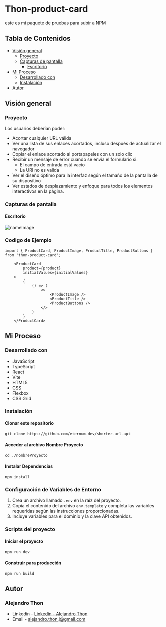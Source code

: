 # Thon-product-card

este es mi paquete de pruebas para subir a NPM

## Tabla de Contenidos

- [Visión general](#visión-general)
  - [Proyecto](#proyecto)
  - [Capturas de pantalla](#capturas-de-pantalla)
    - [Escritorio](#escritorio)
- [Mi Proceso](#mi-proceso)
  - [Desarrollado con](#desarrollado-con)
  - [Instalación](#instalación)
- [Autor](#autor)

## Visión general

### Proyecto

Los usuarios deberían poder:

- Acortar cualquier URL válida
- Ver una lista de sus enlaces acortados, incluso después de actualizar el navegador
- Copiar el enlace acortado al portapapeles con un solo clic
- Recibir un mensaje de error cuando se envía el formulario si:
  - El campo de entrada está vacío
  - La URl no es valida
- Ver el diseño óptimo para la interfaz según el tamaño de la pantalla de su dispositivo
- Ver estados de desplazamiento y enfoque para todos los elementos interactivos en la página.

### Capturas de pantalla

#### Escritorio

<image src="src\assets\images\nameImage.png" alt="nameImage">

### Codigo de Ejemplo

```
import { ProductCard, ProductImage, ProductTitle, ProductButtons } from 'thon-product-card';
```

```
    <ProductCard
        product={product}
        initialValues={initialValues}
    >
        {
            () => (
                <>
                    <ProductImage />
                    <ProductTitle />
                    <ProductButtons />
                </>
            )
        }
    </ProductCard>
```

## Mi Proceso

### Desarrollado con

- JavaScript
- TypeScript
- React
- Vite
- HTML5
- CSS
- Flexbox
- CSS Grid

### Instalación

#### Clonar este repositorio

`git clone https://github.com/eternum-dev/shorter-url-api`

#### Acceder al archivo Nombre Proyecto

`cd ./nombreProyecto`

#### Instalar Dependencias

`npm install`

### Configuración de Variables de Entorno

1. Crea un archivo llamado `.env` en la raíz del proyecto.
2. Copia el contenido del archivo `env.template` y completa las variables requeridas según las instrucciones proporcionadas.
3. Incluye variables para el dominio y la clave API obtenidos.

### Scripts del proyecto

#### Iniciar el proyecto

`npm run dev`

#### Construir para producción

`npm run build`

## Autor

### Alejandro Thon

- Linkedin - [Linkedin - Alejandro Thon](www.linkedin.com/in/alejandrothon/)
- Email - alejandro.thon.j@gmail.com
